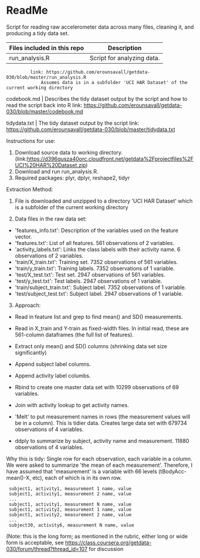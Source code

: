 # ReadMe
Script for reading raw accelerometer data across many files, cleaning it, and producing a tidy data set. 

Files included in this repo | Description
----------------------------|--------------
run_analysis.R | Script for analyzing data. 
             link: https://github.com/erounsavall/getdata-030/blob/master/run_analysis.R
                 Assumes data is in a subfolder 'UCI HAR Dataset' of the current working directory 
                
codebook.md     | Describes the tidy dataset output by the script and how to read the script back into R
                link: https://github.com/erounsavall/getdata-030/blob/master/codebook.md
                
tidydata.txt    | The tidy dataset output by the script
                link: https://github.com/erounsavall/getdata-030/blob/master/tidydata.txt
                

Instructions for use: 
  1. Download source data to working directory.
        (link:https://d396qusza40orc.cloudfront.net/getdata%2Fprojectfiles%2FUCI%20HAR%20Dataset.zip)
  2. Download and run run_analysis.R. 
  3. Required packages: plyr, dplyr, reshape2, tidyr

Extraction Method: 
 1. File is downloaded and unzipped to a directory 'UCI HAR Dataset' which is a subfolder of the current working directory

2. Data files in the raw data set:
  * 'features_info.txt': Description of the variables used on the feature vector.
  * 'features.txt': List of all features. 561 observations of 2 variables. 
  * 'activity_labels.txt': Links the class labels with their activity name. 6 observations of 2 variables.
  * 'train/X_train.txt': Training set. 7352 observations of 561 variables.
  * 'train/y_train.txt': Training labels. 7352 observations of 1 variable.
  * 'test/X_test.txt': Test set. 2947 observations of 561 variables.
  * 'test/y_test.txt': Test labels. 2947 observations of 1 variable.
  * 'train/subject_train.txt': Subject label. 7352 observations of 1 variable. 
  * 'test/subject_test.txt': Subject label. 2947 observations of 1 variable.
  
3. Approach:
  * Read in feature list and grep to find mean() and SD() measurements.
  * Read in X_train and Y-train as fixed-width files. In initial read, these are 561-column dataframes (the full list of features).
  * Extract only mean() and SD() columns (shrinking data set size significantly)
  * Append subject label columns. 
  * Append activity label columbs.
  * Rbind to create one master data set with 10299 observations of 69 variables.
  * Join with activity lookup to get activity names.

  * 'Melt' to put measurement names in rows (the measurement values will be in a column). This is tidier data.
  Creates large data set with 679734 observations of 4 variables.
  
  * ddply to summarize by subject, activity name and measurement. 11880 observations of 4 variables. 

Why this is tidy: Single row for each observation, each variable in a column. We were asked to summarize 'the mean of each measurement'. Therefore, I have assumed that 'measurement' is a variable with 66 levels (tBodyAcc-mean()-X, etc), each of which is in its own row.  

```
 subject1, activity1, measurement 1 name, value
 subject1, activity1, measurement 2 name, value
 ...
 subject1, activity1, measurement N name, value
 subject1, activity2, measurement 1 name, value
 subject1, activity2, measurement 2 name, value
 ...
 subject30, activity6, measurement N name, value
```
(Note: this is the long form; as mentioned in the rubric, either long or wide form is acceptable, see https://class.coursera.org/getdata-030/forum/thread?thread_id=107 for discussion

                                                   
